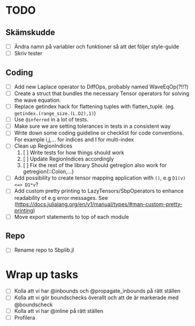 # TODO

## Skämskudde
 - [ ] Ändra namn på variabler och funktioner så att det följer style-guide
 - [ ] Skriv tester

## Coding
 - [ ] Add new Laplace operator to DiffOps, probably named WaveEqOp(?!!?)
 - [ ] Create a struct that bundles the necessary Tensor operators for solving the wave equation.
 - [ ] Replace getindex hack for flattening tuples with flatten_tuple. (eg. `getindex.(range_size.(L.D2),1)`)
 - [ ] Use `@inferred` in a lot of tests.
 - [ ] Make sure we are setting tolerances in tests in a consistent way
 - [ ] Write down some coding guideline or checklist for code conventions. For example i,j,... for indices and I for multi-index
 - [ ] Clean up RegionIndices
    1. [ ] Write tests for how things should work
    2. [ ] Update RegionIndices accordingly
    3. [ ] Fix the rest of the library
    Should getregion also work for getregion(::Colon,...)
 - [ ] Add possibility to create tensor mapping application with `()`, e.g `D1(v) <=> D1*v`?
 - [ ] Add custom pretty printing to LazyTensors/SbpOperators to enhance readability of e.g error messages.
       See (https://docs.julialang.org/en/v1/manual/types/#man-custom-pretty-printing)
 - [ ] Move export statements to top of each module

## Repo
 - [ ] Rename repo to Sbplib.jl

# Wrap up tasks
 - [ ] Kolla att vi har @inbounds och @propagate_inbounds på rätt ställen
 - [ ] Kolla att vi gör boundschecks överallt och att de är markerade med @boundscheck
 - [ ] Kolla att vi har @inline på rätt ställen
 - [ ] Profilera
